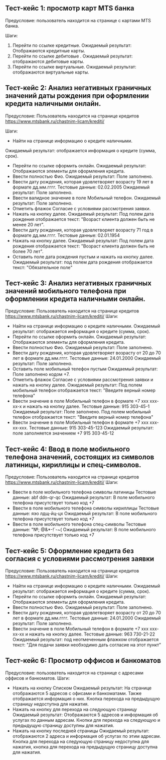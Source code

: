## Тест-кейс 1: просмотр карт MTS банка

Предусловие: пользователь находится на странице с картами MTS банка.

Шаги:
1. Перейти по ссылке кредитные.
Ожидаемый результат: Отображаются кредитные карты.
2. Перейти по ссылке дебитовые .
Ожидаемый результат: отображаются дебитовые карты.
3. Перейти по ссылке виртуальные.
Ожидаемый результат: отображаются виртуальные карты.
## Тест-кейс 2: Анализ негативных граничных значений даты рождения при оформлении кредита наличными онлайн.

Предусловие: Пользователь находится на странице кредитов
https://www.mtsbank.ru/chastnim-licam/krediti/

Шаги:
- Найти на странице информацию о кредите наличными.

Ожидаемый результат: отображается информация о кредите (сумма, срок).
- Перейти по ссылке оформить онлайн.
Ожидаемый результат: Отображаются элементы для оформления кредита.
- Ввести полностью Фио.
Ожидаемый результат: Поле заполнено.
- Ввести дату рождения, которая удовлетворяет возрасту 19 лет в формате дд.мм.гггг.
Тестовые данные: 02.02.2005
Ожидаемый результат: Поле заполнено.
- Ввести валидное значение в поле Мобильный телефон.
Ожидаемый результат: Поле заполнено.
- Отметить флажок Согласие с условиями рассмотрения заявки.
- Нажать на кнопку далее.
Ожидаемый результат: Под полем дата рождения отображается текст: "Возраст клиента должен быть не менее 20 лет".
- Ввести дату рождения, которая удовлетворяет возрасту 71 год в формате дд.мм.гггг.
Тестовые данные: 02.01.1954
- Нажать на кнопку далее.
Ожидаемый результат: Под полем дата рождения отображается текст: "Возраст клиента должен быть не более 70 лет".
- Оставить поле дата рождения пустым и нажать на кнопку далее.
Ожидаемый результат: под полем дата рождения отображается текст: "Обязательное поле"
## Тест-кейс 3: Анализ негативных граничных значений мобильного телефона при оформлении кредита наличными онлайн.
Предусловие: Пользователь находится на странице кредитов
https://www.mtsbank.ru/chastnim-licam/krediti/
Шаги:
- Найти на странице информацию о кредите наличными.
Ожидаемый результат: отображается информация о кредите (сумма, срок).
- Перейти по ссылке оформить онлайн.
Ожидаемый результат: Отображаются элементы для оформления кредита.
- Ввести полностью Фио.
Ожидаемый результат: Поле заполнено.
- Ввести дату рождения, которая удовлетворяет возрасту от 20 до 70 лет в формате дд.мм.гггг.
Тестовые данные: 24.01.2000
Ожидаемый результат: Поле заполнено.
- Оставить поле мобильный телефон пустым
Ожидаемый результат: Поле заполнено кодом +7.
- Отметить флажок Согласие с условиями рассмотрения заявки и нажать на кнопку далее.
Ожидаемый результат: Под полем мобильный телефон отображается текст: "Введите верный номер телефона"
- Ввести значение в поле Мобильный телефон в формате +7 xxx xxx-xx-x и нажать на кнопку далее.
Тестовые данные: 915 303-45-1
Ожидаемый результат: Поле заполнено. Под полем мобильный телефон отображается текст: "Введите верный номер телефона"
- Ввести значение в поле Мобильный телефон в формате +7 xxx xxx-xx-xxx.
Тестовые данные: 915 303-45-123
Ожидаемый результат: поле заполняется значением +7 915 303-45-12
## Тест-кейс 4: Ввод в поле мобильного телефона значений, состоящих из символов латиницы, кириллицы и спец-символов.
Предусловие: Пользователь находится на странице кредитов
https://www.mtsbank.ru/chastnim-licam/krediti/
Шаги:
- Ввести в поле мобильного телефона символы латиницы
Тестовые данные: abf ddn-qr-qc
Ожидаемый результат: В поле мобильного телефона присутствует только код +7
- Ввести в поле мобильного телефона символы кириллицы
Тестовые данные: яэо лдщ-йц-цх
Ожидаемый результат: В поле мобильного телефона присутствует только код +7
- Ввести в поле мобильного телефона спец-символы
Тестовые данные: "№; @&*-!`-~(
Ожидаемый результат: В поле мобильного телефона присутствует только код +7
## Тест-кейс 5: Оформление кредита без согласия с условиями рассмотрения заявки
Предусловие: Пользователь находится на странице кредитов
https://www.mtsbank.ru/chastnim-licam/krediti/
Шаги:
- Найти на странице информацию о кредите наличными.
Ожидаемый результат: отображается информация о кредите (сумма, срок).
- Перейти по ссылке оформить онлайн.
Ожидаемый результат: Отображаются элементы для оформления кредита.
- Ввести полностью Фио.
Ожидаемый результат: Поле заполнено.
- Ввести дату рождения, которая удовлетворяет возрасту от 20 до 70 лет в формате дд.мм.гггг.
Тестовые данные: 24.01.2000
Ожидаемый результат: Поле заполнено.
- Ввести значение в поле Мобильный телефон в формате +7 xxx xxx-xx-xx и нажать на кнопку далее.
Тестовые данные: 963 730-21-22
Ожидаемый результат: под неотмеченным флажком отображается текст: "Для подачи заявки необходимо дать согласие на этот пункт"
## Тест-кейс 6: Просмотр оффисов и банкоматов
Предусловие: пользователь находится на странице с адресами оффисов и банкоматов.
Шаги:
- Нажать на кнопку Списком
Ожидаемый результат: На странице отображаются 5 адресов с офисами и банкоматами. Также отображается информация о них. Кнопка перехода на предыдущую страницу недоступна для нажатия.
- Нажать на кнопку для перехода на следующую страницу
Ожидаемый результат: Отображаются 5 адресов и информация об услугах по данным адресам. Кнопки для перехода на следующую и предыдущую страницу доступны для нажатия.
- Нажать на кнопку последней страницы
Ожидаемый результат: отображаются 2 адреса и информация об услугах по этим адресам. Кнопка для перехода на следующую страницу недоступна для нажатия, кнопка для перехода на предыдущую страницу доступна для нажатия.
